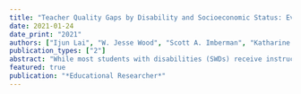 ```yaml
---
title: "Teacher Quality Gaps by Disability and Socioeconomic Status: Evidence from Los Angeles"
date: 2021-01-24
date_print: "2021"
authors: ["Ijun Lai", "W. Jesse Wood", "Scott A. Imberman", "Katharine O. Strunk", "Nathan D. Jones"]
publication_types: ["2"]
abstract: "While most students with disabilities (SWDs) receive instruction from general education teachers, little empirical work has investigated whether these students have suitable access to high-quality teachers. We explore the differences in teacher quality experienced by SWDs and students without disabilities (non-SWDs) in the Los Angeles Unified School District, examining how access varies within schools as well as across school-level disadvantage rates. We leverage several different indicators of teacher effectiveness for general education teachers who instruct both SWDs and non-SWDs. We find that SWDs are significantly more likely to have teachers with lower math value-added (-0.024 standard deviations) than their non-SWD peers and we find emerging gaps in teacher evaluation scores and exposure to novice teachers. In general, these gaps do not vary by school-level disadvantage."
featured: true
publication: "*Educational Researcher*"
---
```



